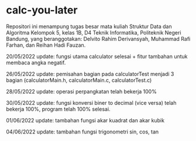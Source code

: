 # calc-you-later
Repositori ini menampung tugas besar mata kuliah Struktur Data dan Algoritma Kelompok 5, kelas 1B, D4 Teknik Informatika, Politeknik Negeri Bandung, yang beranggotakan: Delvito Rahim Derivansyah, Muhammad Rafi Farhan, dan Reihan Hadi Fauzan.

20/05/2022
update: fungsi utama calculator selesai + fitur tambahan untuk membaca angka negatif.

26/05/2022
update: pemisahan bagian pada calculatorTest menjadi 3 bagian (calculatorMain.h, calculatorMain.c, calculatorTest.c)

28/05/2022
update: operasi perpangkatan telah bekerja 100% 

30/05/2022
update: fungsi konversi biner to decimal (vice versa) telah bekerja 100%, program telah 100% selesai.

01/06/2022
update: tambahan fungsi akar kuadrat dan akar kubik

04/06/2022
update: tambahan fungsi trigonometri sin, cos, tan
